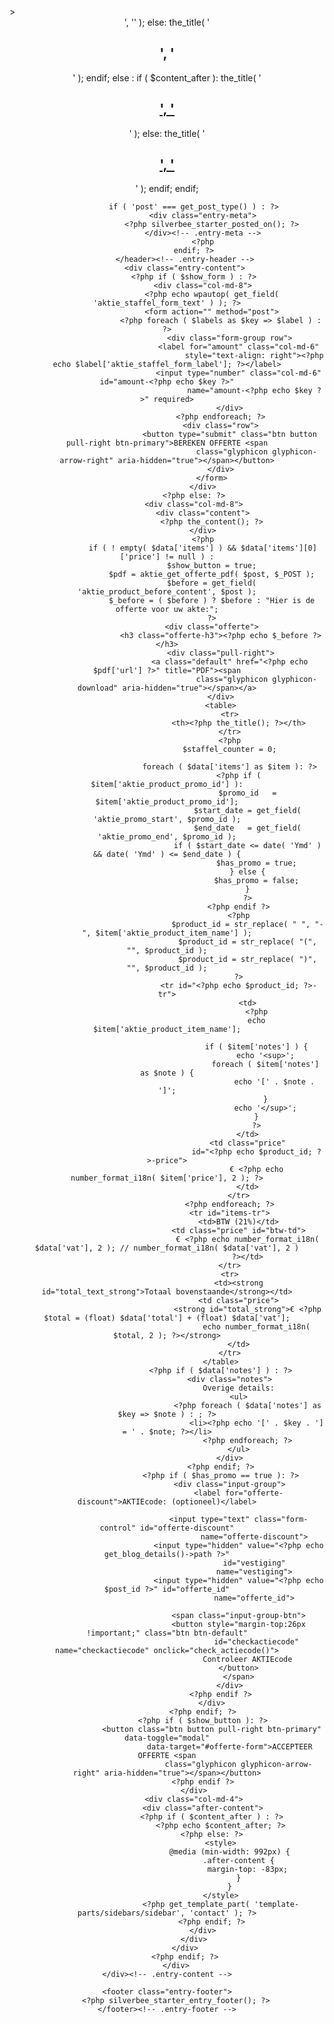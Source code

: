 <?php
$post_id = get_the_ID();
$data    = aktie_get_offerte_data( $post_id );

$content_after = get_field( 'aktie_product_after_content' );

$show_form = false;
$staffel   = null;
$has_promo = false;

$staffel_items = array();

//checks if any item has a staffel_price set
foreach ( $data['items'] as $item ) {
	if ( $item['aktie_product_item_price_question'] ) {
		$show_form       = true;
		$staffel_items[] = $item;
	}
}

//checks if the amount isset
if ( $show_form ) {
	if ( $_POST ) {
		$show_form = false;
		$staffels  = aktie_get_offerte_range( $post_id, $_POST );
		$data      = aktie_get_offerte_data( $post_id, $_POST );
	}
}

$labels = get_field( 'aktie_staffel_form_labels' );

?>
<article id="post-<?php echo $post_id ?>" <?php post_class(); ?>>
    <div class="row">
        <div class="col-md-3">
			<?php get_template_part( 'template-parts/sidebars/sidebar', 'offerte' ); ?>
        </div>
        <div class="col-md-9 row">
            <header class="entry-header">
				<?php
				if ( is_singular() ) :
					if ( $content_after ):
						the_title( '<h1 class="entry-title col-md-12">', '</h1>' );
					else:
						the_title( '<h1 class="entry-title col-md-8">', '</h1>' );
					endif;
				else :
					if ( $content_after ):
						the_title( '<h2 class="entry-title col-md-12"><a href="' . esc_url( get_permalink() ) . '" rel="bookmark">', '</a></h2>' );
					else:
						the_title( '<h2 class="entry-title col-md-8"><a href="' . esc_url( get_permalink() ) . '" rel="bookmark">', '</a></h2>' );
					endif;
				endif;

				if ( 'post' === get_post_type() ) : ?>
                    <div class="entry-meta">
						<?php silverbee_starter_posted_on(); ?>
                    </div><!-- .entry-meta -->
					<?php
				endif; ?>
            </header><!-- .entry-header -->
            <div class="entry-content">
				<?php if ( $show_form ) : ?>
                    <div class="col-md-8">
						<?php echo wpautop( get_field( 'aktie_staffel_form_text' ) ); ?>
                        <form action="" method="post">
							<?php foreach ( $labels as $key => $label ) : ?>
                                <div class="form-group row">
                                    <label for="amount" class="col-md-6"
                                           style="text-align: right"><?php echo $label['aktie_staffel_form_label']; ?></label>
                                    <input type="number" class="col-md-6" id="amount-<?php echo $key ?>"
                                           name="amount-<?php echo $key ?>" required>
                                </div>
							<?php endforeach; ?>
                            <div class="row">
                                <button type="submit" class="btn button pull-right btn-primary">BEREKEN OFFERTE <span
                                            class="glyphicon glyphicon-arrow-right" aria-hidden="true"></span></button>
                            </div>
                        </form>
                    </div>
				<?php else: ?>
                <div class="col-md-8">
                    <div class="content">
						<?php the_content(); ?>
                    </div>
					<?php
					if ( ! empty( $data['items'] ) && $data['items'][0]['price'] != null ) :
						$show_button = true;
						$pdf = aktie_get_offerte_pdf( $post, $_POST );
						$before = get_field( 'aktie_product_before_content', $post );
						$_before = ( $before ) ? $before : "Hier is de offerte voor uw akte:";
						?>
                        <div class="offerte">
                            <h3 class="offerte-h3"><?php echo $_before ?></h3>
                            <div class="pull-right">
                                <a class="default" href="<?php echo $pdf['url'] ?>" title="PDF"><span
                                            class="glyphicon glyphicon-download" aria-hidden="true"></span></a>
                            </div>
                            <table>
                                <tr>
                                    <th><?php the_title(); ?></th>
                                </tr>
								<?php
								$staffel_counter = 0;

								foreach ( $data['items'] as $item ): ?>
									<?php if ( $item['aktie_product_promo_id'] ):
										$promo_id   = $item['aktie_product_promo_id'];
										$start_date = get_field( 'aktie_promo_start', $promo_id );
										$end_date   = get_field( 'aktie_promo_end', $promo_id );
										if ( $start_date <= date( 'Ymd' ) && date( 'Ymd' ) <= $end_date ) {
											$has_promo = true;
										} else {
											$has_promo = false;
										}
										?>
									<?php endif ?>
                                    <?php
                                        $product_id = str_replace( " ", "-", $item['aktie_product_item_name'] );
                                        $product_id = str_replace( "(", "", $product_id );
                                        $product_id = str_replace( ")", "", $product_id );
                                    ?>
                                    <tr id="<?php echo $product_id; ?>-tr">
                                        <td>
											<?php
											echo $item['aktie_product_item_name'];

											if ( $item['notes'] ) {
												echo '<sup>';
												foreach ( $item['notes'] as $note ) {
													echo '[' . $note . ']';
												}
												echo '</sup>';
											}
											?>
                                        </td>
                                        <td class="price"
                                            id="<?php echo $product_id; ?>-price">
                                            € <?php echo number_format_i18n( $item['price'], 2 ); ?>
                                        </td>
                                    </tr>
								<?php endforeach; ?>
                                <tr id="items-tr">
                                    <td>BTW (21%)</td>
                                    <td class="price" id="btw-td">
                                        € <?php echo number_format_i18n( $data['vat'], 2 ); // number_format_i18n( $data['vat'], 2 )
										?></td>
                                </tr>
                                <tr>
                                    <td><strong id="total_text_strong">Totaal bovenstaande</strong></td>
                                    <td class="price">
                                        <strong id="total_strong">€ <?php $total = (float) $data['total'] + (float) $data['vat'];
											echo number_format_i18n( $total, 2 ); ?></strong>
                                    </td>
                                </tr>
                            </table>
							<?php if ( $data['notes'] ) : ?>
                                <div class="notes">
                                    Overige details:
                                    <ul>
										<?php foreach ( $data['notes'] as $key => $note ) : ; ?>
                                            <li><?php echo '[' . $key . '] = ' . $note; ?></li>
										<?php endforeach; ?>
                                    </ul>
                                </div>
							<?php endif; ?>
							<?php if ( $has_promo == true ): ?>
                                <div class="input-group">
                                    <label for="offerte-discount">AKTIEcode: (optioneel)</label>

                                    <input type="text" class="form-control" id="offerte-discount"
                                           name="offerte-discount">
                                    <input type="hidden" value="<?php echo get_blog_details()->path ?>"
                                           id="vestiging"
                                           name="vestiging">
                                    <input type="hidden" value="<?php echo $post_id ?>" id="offerte_id"
                                           name="offerte_id">

                                    <span class="input-group-btn">
                                    <button style="margin-top:26px !important;" class="btn btn-default"
                                            id="checkactiecode" name="checkactiecode" onclick="check_actiecode()">
                                        Controleer AKTIEcode
                                    </button>
                                    </span>
                                </div>
							<?php endif ?>
                        </div>
					<?php endif; ?>
					<?php if ( $show_button ): ?>
                        <button class="btn button pull-right btn-primary" data-toggle="modal"
                                data-target="#offerte-form">ACCEPTEER OFFERTE <span
                                    class="glyphicon glyphicon-arrow-right" aria-hidden="true"></span></button>
					<?php endif ?>
                </div>
                <div class="col-md-4">
                    <div class="after-content">
						<?php if ( $content_after ) : ?>
							<?php echo $content_after; ?>
						<?php else: ?>
                            <style>
                                @media (min-width: 992px) {
                                    .after-content {
                                        margin-top: -83px;
                                    }
                                }
                            </style>
							<?php get_template_part( 'template-parts/sidebars/sidebar', 'contact' ); ?>
						<?php endif; ?>
                    </div>
                </div>
            </div>
			<?php endif; ?>
        </div>
    </div><!-- .entry-content -->

    <footer class="entry-footer">
		<?php silverbee_starter_entry_footer(); ?>
    </footer><!-- .entry-footer -->
</article><!-- #post-<?php echo $post_id; ?> -->
<?php get_template_part( 'template-parts/modals/modal', 'offerte' ); ?>
<script>
    (function ($) {
        check_actiecode = function () {
            $.ajax({
                type: "GET",
                url: $('#vestiging').attr('value') + "wp-json/aktie/v1/offerte/" + $('#offerte_id').attr('value') +
                "/aktiecode/" + $('#offerte-discount').attr('value'),
                success: function (result) {
                    console.log(result);

                    var total_vat = parseFloat(result['vat'].replace(",", ".")) + parseFloat(result['total'].replace(",", "."));
                    total_vat = total_vat.toString().replace(".", ",");

                    $('#total_strong').html("€ " + total_vat);
                    if (result['discount']) {
                        var product = result['product_name'].replace(/[\(\)]/g, "");
                        product = product.replace(/\s/g, "-");

                        $("#" + product + "-price").html('<del>' + $("#" + product + "-price").html() + '</del>');
                        $("#" + product + "-tr").after("<tr><td>--- Promocode: " + $('#offerte-discount').attr('value') + "</td><td>€ " + result['discount'] + "</td></tr>");
                        $("#btw-td").html("€ " + result['vat']);
                        $("#checkactiecode").attr('disabled', true);
                        $(".modal-footer").after("<input type='hidden' id='offerte-discount' name='offerte-discount' value=" + $('#offerte-discount').attr('value') + ">");
                    } else {
                        window.alert("AKTIEcode werd niet herkend, probeer nogmaals.");
                    }
                },
                error: function (result) {
                    console.log(result);
                }
            });
        }
    })(jQuery);
</script>
